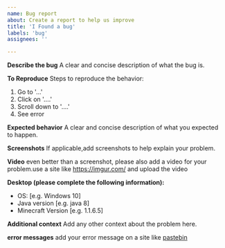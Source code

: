 ```yaml
---
name: Bug report
about: Create a report to help us improve
title: 'I Found a bug'
labels: 'bug'
assignees: ''

---
```


**Describe the bug**
A clear and concise description of what the bug is.

**To Reproduce**
Steps to reproduce the behavior:
1. Go to '...'
2. Click on '....'
3. Scroll down to '....'
4. See error

**Expected behavior**
A clear and concise description of what you expected to happen.

**Screenshots**
If applicable,add screenshots to help explain your problem.

**Video**
even better than a screenshot, please also add a video for your problem.use a site like https://imgur.com/ and upload the video

**Desktop (please complete the following information):**
 - OS: [e.g. Windows 10]
 - Java version [e.g. java 8]
 - Minecraft Version [e.g. 1.1.6.5]


**Additional context**
Add any other context about the problem here.

**error messages**
add your error message on a site like [pastebin](https://pastebin.com/)  
